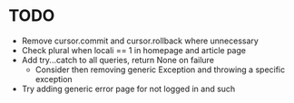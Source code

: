 # TODO
- Remove cursor.commit and cursor.rollback where unnecessary
- Check plural when locali == 1 in homepage and article page
- Add try...catch to all queries, return None on failure
  - Consider then removing generic Exception and throwing a specific exception
- Try adding generic error page for not logged in and such